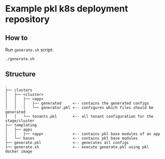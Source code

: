 # Example pkl k8s deployment repository

## How to

Run `generate.sh` script:

```shell
./generate.sh
```

## Structure

```
.
├── clusters
│   ├── <cluster>
│   │   ├── <app>
│   │   │   ├── generated     <-- contains the generated configs
│   │   │   └── generator.pkl <-- configures which files should be generated
│   │   └── tenants.pkl       <-- all tenant configuration for the stage/cluster
├── templating
│   ├── apps
│   │   ├── <app>             <-- contains pkl base modules of an app
│   └── bases                 <-- contains pkl base modules
├── generate.pkl              <-- generates all configs
├── generate.sh               <-- execute generate.pkl using pkl docker image
```
